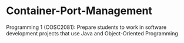 # Container-Port-Management
Programming 1 (COSC2081): Prepare students to work in software development projects that use Java and Object-Oriented Programming
